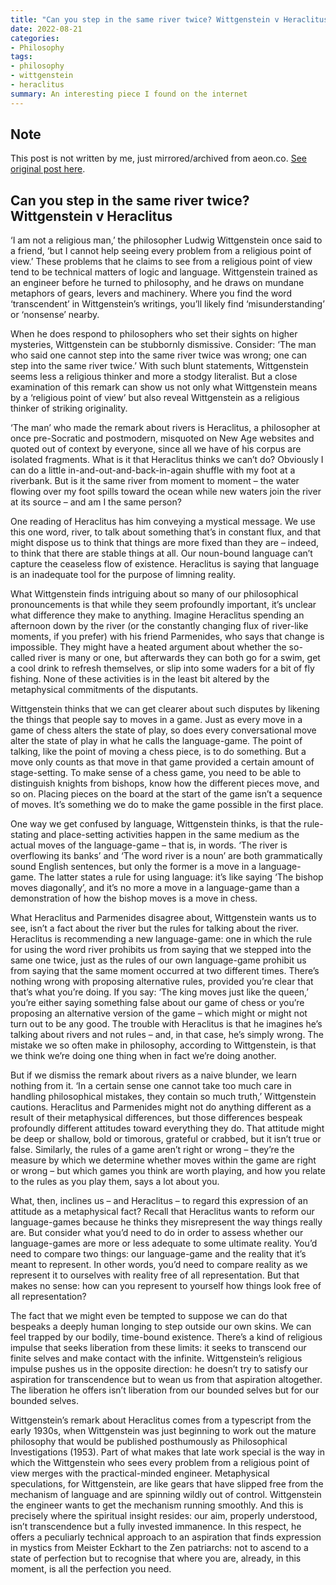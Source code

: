 ```yaml
---
title: "Can you step in the same river twice? Wittgenstein v Heraclitus | Aeon Ideas"
date: 2022-08-21
categories:
- Philosophy
tags:
- philosophy
- wittgenstein
- heraclitus
summary: An interesting piece I found on the internet
---
```


## Note
This post is not written by me, just mirrored/archived from aeon.co. [See original post here](https://aeon.co/ideas/can-you-step-in-the-same-river-twice-wittgenstein-v-heraclitus).

## Can you step in the same river twice? Wittgenstein v Heraclitus

‘I am not a religious man,’ the philosopher Ludwig Wittgenstein once said to a friend, 
‘but I cannot help seeing every problem from a religious point of view.’ 
These problems that he claims to see from a religious point of view tend to be technical matters of logic and language. 
Wittgenstein trained as an engineer before he turned to philosophy, and he draws on mundane metaphors of gears, levers and machinery. 
Where you find the word ‘transcendent’ in Wittgenstein’s writings, you’ll likely find ‘misunderstanding’ or ‘nonsense’ nearby.

When he does respond to philosophers who set their sights on higher mysteries, 
Wittgenstein can be stubbornly dismissive. 
Consider: ‘The man who said one cannot step into the same river twice was wrong; one can step into the same river twice.’ 
With such blunt statements, Wittgenstein seems less a religious thinker and more a stodgy literalist. 
But a close examination of this remark can show us not only what Wittgenstein means by a ‘religious point of view’ 
but also reveal Wittgenstein as a religious thinker of striking originality.

‘The man’ who made the remark about rivers is Heraclitus, a philosopher at once pre-Socratic and postmodern, 
misquoted on New Age websites and quoted out of context by everyone, since all we have of his corpus are isolated fragments. 
What is it that Heraclitus thinks we can’t do? Obviously I can do a little in-and-out-and-back-in-again shuffle with my foot at a riverbank. 
But is it the same river from moment to moment – the water flowing over my foot spills toward the ocean while new waters join the river at its source – and am I the same person?

One reading of Heraclitus has him conveying a mystical message. 
We use this one word, river, to talk about something that’s in constant flux, 
and that might dispose us to think that things are more fixed than they are – indeed, 
to think that there are stable things at all. 
Our noun-bound language can’t capture the ceaseless flow of existence. 
Heraclitus is saying that language is an inadequate tool for the purpose of limning reality.

What Wittgenstein finds intriguing about so many of our philosophical pronouncements is that while they seem profoundly important, 
it’s unclear what difference they make to anything. 
Imagine Heraclitus spending an afternoon down by the river (or the constantly changing flux of river-like moments, 
if you prefer) with his friend Parmenides, who says that change is impossible. 
They might have a heated argument about whether the so-called river is many or one, but afterwards they can both go for a swim, 
get a cool drink to refresh themselves, or slip into some waders for a bit of fly fishing. 
None of these activities is in the least bit altered by the metaphysical commitments of the disputants.

Wittgenstein thinks that we can get clearer about such disputes by likening the things that people say to moves in a game. 
Just as every move in a game of chess alters the state of play, 
so does every conversational move alter the state of play in what he calls the language-game. 
The point of talking, like the point of moving a chess piece, is to do something. 
But a move only counts as that move in that game provided a certain amount of stage-setting. 
To make sense of a chess game, you need to be able to distinguish knights from bishops, know how the different pieces move, and so on. 
Placing pieces on the board at the start of the game isn’t a sequence of moves. 
It’s something we do to make the game possible in the first place.

One way we get confused by language, Wittgenstein thinks, 
is that the rule-stating and place-setting activities happen in the same medium as the actual moves of the language-game – that is, in words. 
‘The river is overflowing its banks’ and ‘The word river is a noun’ are both grammatically sound English sentences, 
but only the former is a move in a language-game. The latter states a rule for using language: 
it’s like saying ‘The bishop moves diagonally’, 
and it’s no more a move in a language-game than a demonstration of how the bishop moves is a move in chess.

What Heraclitus and Parmenides disagree about, Wittgenstein wants us to see, isn’t a fact about the river but the rules for talking about the river. 
Heraclitus is recommending a new language-game: one in which the rule for using the word river prohibits us from saying that we stepped into the same one twice, 
just as the rules of our own language-game prohibit us from saying that the same moment occurred at two different times. 
There’s nothing wrong with proposing alternative rules, provided you’re clear that that’s what you’re doing. 
If you say: ‘The king moves just like the queen,’ you’re either saying something false about our game of chess or you’re proposing an alternative version of the game – which might or might not turn out to be any good. 
The trouble with Heraclitus is that he imagines he’s talking about rivers and not rules – and, in that case, he’s simply wrong. 
The mistake we so often make in philosophy, according to Wittgenstein, is that we think we’re doing one thing when in fact we’re doing another.

But if we dismiss the remark about rivers as a naive blunder, we learn nothing from it. 
‘In a certain sense one cannot take too much care in handling philosophical mistakes, they contain so much truth,’ Wittgenstein cautions. 
Heraclitus and Parmenides might not do anything different as a result of their metaphysical differences, 
but those differences bespeak profoundly different attitudes toward everything they do. 
That attitude might be deep or shallow, bold or timorous, grateful or crabbed, but it isn’t true or false. 
Similarly, the rules of a game aren’t right or wrong – they’re the measure by which we determine whether moves within the game are right or wrong – but which games you think are worth playing, 
and how you relate to the rules as you play them, says a lot about you.

What, then, inclines us – and Heraclitus – to regard this expression of an attitude as a metaphysical fact? 
Recall that Heraclitus wants to reform our language-games because he thinks they misrepresent the way things really are. 
But consider what you’d need to do in order to assess whether our language-games are more or less adequate to some ultimate reality. 
You’d need to compare two things: our language-game and the reality that it’s meant to represent. 
In other words, you’d need to compare reality as we represent it to ourselves with reality free of all representation. 
But that makes no sense: how can you represent to yourself how things look free of all representation?

The fact that we might even be tempted to suppose we can do that bespeaks a deeply human longing to step outside our own skins. 
We can feel trapped by our bodily, time-bound existence. 
There’s a kind of religious impulse that seeks liberation from these limits: it seeks to transcend our finite selves and make contact with the infinite. 
Wittgenstein’s religious impulse pushes us in the opposite direction: 
he doesn’t try to satisfy our aspiration for transcendence but to wean us from that aspiration altogether. 
The liberation he offers isn’t liberation from our bounded selves but for our bounded selves.

Wittgenstein’s remark about Heraclitus comes from a typescript from the early 1930s, 
when Wittgenstein was just beginning to work out the mature philosophy that would be published posthumously as Philosophical Investigations (1953). 
Part of what makes that late work special is the way in which the Wittgenstein who sees every problem from a religious point of view merges with the practical-minded engineer. 
Metaphysical speculations, for Wittgenstein, are like gears that have slipped free from the mechanism of language and are spinning wildly out of control. 
Wittgenstein the engineer wants to get the mechanism running smoothly. 
And this is precisely where the spiritual insight resides: our aim, properly understood, isn’t transcendence but a fully invested immanence. 
In this respect, he offers a peculiarly technical approach to an aspiration that finds expression in mystics from Meister Eckhart to the Zen patriarchs: 
not to ascend to a state of perfection but to recognise that where you are, already, in this moment, is all the perfection you need.

